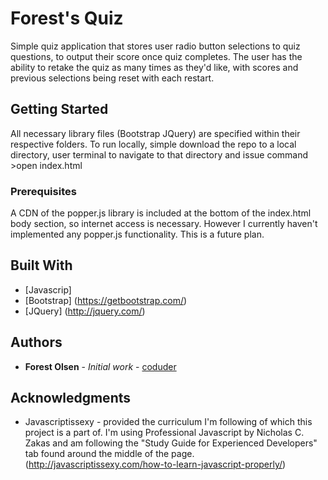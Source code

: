# Forest's Quiz

Simple quiz application that stores user radio button selections to quiz questions, to output their score once quiz completes. The user has the ability to retake the quiz as many times as they'd like, with scores and previous selections being reset with each restart.

## Getting Started

All necessary library files  (Bootstrap JQuery) are specified within their respective folders. To run locally, simple download the repo to a local directory, user terminal to navigate to that directory and issue command >open index.html 

### Prerequisites

A CDN of the popper.js library is included at the bottom of the index.html body section, so internet access is necessary. However I currently haven't implemented any popper.js functionality. This is a future plan.

## Built With

* [Javascrip]
* [Bootstrap] (https://getbootstrap.com/)
* [JQuery] (http://jquery.com/) 



## Authors

* **Forest Olsen** - *Initial work* - [coduder](https://github.com/coduder)

## Acknowledgments

* Javascriptissexy - provided the curriculum I'm following of which this project is a part of. I'm using Professional Javascript by Nicholas C. Zakas and am following the "Study Guide for Experienced Developers" tab found around the middle of the page. (http://javascriptissexy.com/how-to-learn-javascript-properly/)
